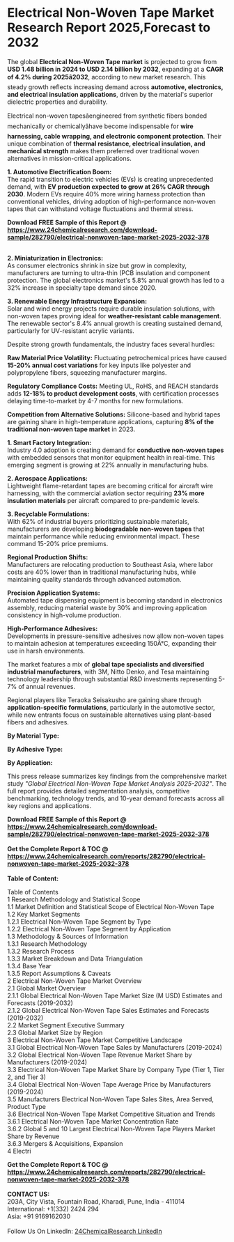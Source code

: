 <h1>Electrical Non-Woven Tape Market Research Report 2025,Forecast to 2032</h1><p>The global <strong>Electrical Non-Woven Tape market</strong> is projected to grow from <strong>USD 1.48 billion in 2024 to USD 2.14 billion by 2032</strong>, expanding at a <strong>CAGR of 4.2% during 2025â2032</strong>, according to new market research. This steady growth reflects increasing demand across <strong>automotive, electronics, and electrical insulation applications</strong>, driven by the material's superior dielectric properties and durability.</p><p>Electrical non-woven tapesâengineered from synthetic fibers bonded mechanically or chemicallyâhave become indispensable for <strong>wire harnessing, cable wrapping, and electronic component protection</strong>. Their unique combination of <strong>thermal resistance, electrical insulation, and mechanical strength</strong> makes them preferred over traditional woven alternatives in mission-critical applications.</p><p><strong>1. Automotive Electrification Boom:</strong><br>
The rapid transition to electric vehicles (EVs) is creating unprecedented demand, with <strong>EV production expected to grow at 26% CAGR through 2030</strong>. Modern EVs require 40% more wiring harness protection than conventional vehicles, driving adoption of high-performance non-woven tapes that can withstand voltage fluctuations and thermal stress.</p><div><b>Download FREE Sample of this Report @ 
            <a href="https://www.24chemicalresearch.com/download-sample/282790/electrical-nonwoven-tape-market-2025-2032-378">
            https://www.24chemicalresearch.com/download-sample/282790/electrical-nonwoven-tape-market-2025-2032-378</a></b></div><br><p><strong>2. Miniaturization in Electronics:</strong><br>
As consumer electronics shrink in size but grow in complexity, manufacturers are turning to ultra-thin (PCB insulation and component protection. The global electronics market's 5.8% annual growth has led to a 32% increase in specialty tape demand since 2020.</p><p><strong>3. Renewable Energy Infrastructure Expansion:</strong><br>
Solar and wind energy projects require durable insulation solutions, with non-woven tapes proving ideal for <strong>weather-resistant cable management</strong>. The renewable sector's 8.4% annual growth is creating sustained demand, particularly for UV-resistant acrylic variants.</p><p>Despite strong growth fundamentals, the industry faces several hurdles:</p><p><strong>Raw Material Price Volatility:</strong> Fluctuating petrochemical prices have caused <strong>15-20% annual cost variations</strong> for key inputs like polyester and polypropylene fibers, squeezing manufacturer margins.</p><p><strong>Regulatory Compliance Costs:</strong> Meeting UL, RoHS, and REACH standards adds <strong>12-18% to product development costs</strong>, with certification processes delaying time-to-market by 4-7 months for new formulations.</p><p><strong>Competition from Alternative Solutions:</strong> Silicone-based and hybrid tapes are gaining share in high-temperature applications, capturing <strong>8% of the traditional non-woven tape market</strong> in 2023.</p><p><strong>1. Smart Factory Integration:</strong><br>
Industry 4.0 adoption is creating demand for <strong>conductive non-woven tapes</strong> with embedded sensors that monitor equipment health in real-time. This emerging segment is growing at 22% annually in manufacturing hubs.</p><p><strong>2. Aerospace Applications:</strong><br>
Lightweight flame-retardant tapes are becoming critical for aircraft wire harnessing, with the commercial aviation sector requiring <strong>23% more insulation materials</strong> per aircraft compared to pre-pandemic levels.</p><p><strong>3. Recyclable Formulations:</strong><br>
With 62% of industrial buyers prioritizing sustainable materials, manufacturers are developing <strong>biodegradable non-woven tapes</strong> that maintain performance while reducing environmental impact. These command 15-20% price premiums.</p><p><strong>Regional Production Shifts:</strong><br>
	Manufacturers are relocating production to Southeast Asia, where labor costs are 40% lower than in traditional manufacturing hubs, while maintaining quality standards through advanced automation.</p><p><strong>Precision Application Systems:</strong><br>
	Automated tape dispensing equipment is becoming standard in electronics assembly, reducing material waste by 30% and improving application consistency in high-volume production.</p><p><strong>High-Performance Adhesives:</strong><br>
	Developments in pressure-sensitive adhesives now allow non-woven tapes to maintain adhesion at temperatures exceeding 150Â°C, expanding their use in harsh environments.</p><p>The market features a mix of <strong>global tape specialists and diversified industrial manufacturers</strong>, with 3M, Nitto Denko, and Tesa maintaining technology leadership through substantial R&amp;D investments representing 5-7% of annual revenues.</p><p>Regional players like Teraoka Seisakusho are gaining share through <strong>application-specific formulations</strong>, particularly in the automotive sector, while new entrants focus on sustainable alternatives using plant-based fibers and adhesives.</p><p><strong>By Material Type:</strong></p><p><strong>By Adhesive Type:</strong></p><p><strong>By Application:</strong></p><p>This press release summarizes key findings from the comprehensive market study <em>"Global Electrical Non-Woven Tape Market Analysis 2025-2032"</em>. The full report provides detailed segmentation analysis, competitive benchmarking, technology trends, and 10-year demand forecasts across all key regions and applications.</p><div><b>Download FREE Sample of this Report @ 
            <a href="https://www.24chemicalresearch.com/download-sample/282790/electrical-nonwoven-tape-market-2025-2032-378">
            https://www.24chemicalresearch.com/download-sample/282790/electrical-nonwoven-tape-market-2025-2032-378</a></b></div><br><div><b>Get the Complete Report & TOC @ 
            <a href="https://www.24chemicalresearch.com/reports/282790/electrical-nonwoven-tape-market-2025-2032-378">
            https://www.24chemicalresearch.com/reports/282790/electrical-nonwoven-tape-market-2025-2032-378</a></b></div><br>
            <b>Table of Content:</b><p>Table of Contents<br />
1 Research Methodology and Statistical Scope<br />
1.1 Market Definition and Statistical Scope of Electrical Non-Woven Tape<br />
1.2 Key Market Segments<br />
1.2.1 Electrical Non-Woven Tape Segment by Type<br />
1.2.2 Electrical Non-Woven Tape Segment by Application<br />
1.3 Methodology & Sources of Information<br />
1.3.1 Research Methodology<br />
1.3.2 Research Process<br />
1.3.3 Market Breakdown and Data Triangulation<br />
1.3.4 Base Year<br />
1.3.5 Report Assumptions & Caveats<br />
2 Electrical Non-Woven Tape Market Overview<br />
2.1 Global Market Overview<br />
2.1.1 Global Electrical Non-Woven Tape Market Size (M USD) Estimates and Forecasts (2019-2032)<br />
2.1.2 Global Electrical Non-Woven Tape Sales Estimates and Forecasts (2019-2032)<br />
2.2 Market Segment Executive Summary<br />
2.3 Global Market Size by Region<br />
3 Electrical Non-Woven Tape Market Competitive Landscape<br />
3.1 Global Electrical Non-Woven Tape Sales by Manufacturers (2019-2024)<br />
3.2 Global Electrical Non-Woven Tape Revenue Market Share by Manufacturers (2019-2024)<br />
3.3 Electrical Non-Woven Tape Market Share by Company Type (Tier 1, Tier 2, and Tier 3)<br />
3.4 Global Electrical Non-Woven Tape Average Price by Manufacturers (2019-2024)<br />
3.5 Manufacturers Electrical Non-Woven Tape Sales Sites, Area Served, Product Type<br />
3.6 Electrical Non-Woven Tape Market Competitive Situation and Trends<br />
3.6.1 Electrical Non-Woven Tape Market Concentration Rate<br />
3.6.2 Global 5 and 10 Largest Electrical Non-Woven Tape Players Market Share by Revenue<br />
3.6.3 Mergers & Acquisitions, Expansion<br />
4 Electri</p><div><b>Get the Complete Report & TOC @ 
            <a href="https://www.24chemicalresearch.com/reports/282790/electrical-nonwoven-tape-market-2025-2032-378">
            https://www.24chemicalresearch.com/reports/282790/electrical-nonwoven-tape-market-2025-2032-378</a></b></div><br><b>CONTACT US:</b><br>
            203A, City Vista, Fountain Road, Kharadi, Pune, India - 411014<br>
            International: +1(332) 2424 294<br>
            Asia: +91 9169162030 <br><br>
            Follow Us On LinkedIn: <a href="https://www.linkedin.com/company/24chemicalresearch/">24ChemicalResearch LinkedIn</a>